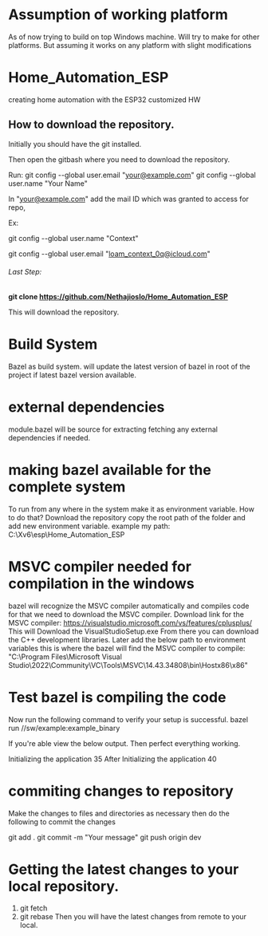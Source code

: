 # Assumption of working platform

As of now trying to build on top Windows machine.
Will try to make for other platforms. But assuming it works on any platform with slight modifications

# Home_Automation_ESP

creating home automation with the ESP32 customized HW

## How to download the repository.

Initially you should have the git installed.

Then open the gitbash where you need to download the repository.

Run:
 git config --global user.email "your@example.com"
 git config --global user.name "Your Name"

In "your@example.com" add the mail ID which was granted to access for repo,

Ex:

 git config --global user.name "Context"

git config --global user.email "loam_context_0q@icloud.com"

###### Last Step:

**git clone https://github.com/Nethajioslo/Home_Automation_ESP**

This will download the repository.

# Build System

Bazel as build system.
will update the latest version of bazel in root of the project if latest bazel version available.

# external dependencies

module.bazel will be source for extracting fetching any external dependencies if needed.

# making bazel available for the complete system

To run from any where in the system make it as environment variable.
How to do that?
Download the repository
copy the root path of the folder and add new environment variable.
example my path:
C:\Xv6\esp\Home_Automation_ESP

# MSVC compiler needed for compilation in the windows

bazel will recognize the MSVC compiler automatically and compiles code for that we need to download the MSVC compiler.
Download link for the MSVC compiler:
https://visualstudio.microsoft.com/vs/features/cplusplus/
This will Download the VisualStudioSetup.exe
From there you can download the C++ development libraries.
Later add the below path to environment variables this is where the bazel will find the MSVC compiler to compile:
"C:\Program Files\Microsoft Visual Studio\2022\Community\VC\Tools\MSVC\14.43.34808\bin\Hostx86\x86"

# Test bazel is compiling the code

Now run the following command to verify your setup is successful.
bazel run //sw/example:example_binary

If you're able view the below output. Then perfect everything working.

Initializing the application 35
After Initializing the application 40

# commiting changes to repository

Make the changes to files and directories as necessary
then do the following to commit the changes

git add .
git commit -m "Your message"
git push origin dev

# Getting the latest changes to your local repository.

1. git fetch
2. git rebase
   Then you will have the latest changes from remote to your local.
